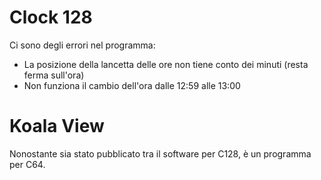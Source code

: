 # Clock 128

Ci sono degli errori nel programma:

- La posizione della lancetta delle ore non tiene conto dei minuti (resta ferma sull'ora)
- Non funziona il cambio dell'ora dalle 12:59 alle 13:00

# Koala View

Nonostante sia stato pubblicato tra il software per C128, è un programma per C64.
